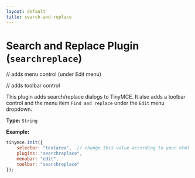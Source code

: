 ```yaml
---
layout: default
title: search-and-replace
---
```


# Search and Replace Plugin (`searchreplace`)

// adds menu control (under Edit menu)

// adds toolbar control

This plugin adds search/replace dialogs to TinyMCE. It also adds a toolbar control and the menu item `Find and replace` under the `Edit` menu dropdown.

**Type:** `String`

**Example:**

```js
tinymce.init({
    selector: "textarea",  // change this value according to your html
    plugins: "searchreplace",
    menubar: "edit",
    toolbar: "searchreplace"
});
```
